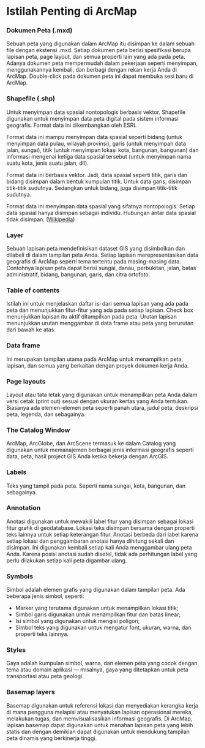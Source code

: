 # Istilah Penting di ArcMap

### Dokumen Peta \(.mxd\)

Sebuah peta yang digunakan dalam ArcMap itu disimpan ke dalam sebuah file dengan ekstensi .mxd. Setiap dokumen peta berisi spesifikasi berupa lapisan peta, page layout, dan semua properti lain yang ada pada peta. Adanya dokumen peta mempermudah dalam pekerjaan seperti menyimpan, menggunakannya kembali, dan berbagi dengan rekan kerja Anda di ArcMap. Double-click pada dokumen peta ini dapat membuka sesi baru di ArcMap.

### Shapefile \(.shp\)

Untuk menyimpan data spasial nontopologis berbasis vektor. Shapefile digunakan untuk menyimpan data peta digital pada sistem informasi geografis. Format data ini dikembangkan oleh ESRI.

Format data ini mampu menyimpan data spasial seperti bidang \(untuk menyimpan data pulau, wilayah provinsi\), garis \(untuk menyimpan data jalan, sungai\), titik \(untuk menyimpan lokasi kota, bangunan, bangunan\) dan informasi mengenai ketiga data spasial tersebut \(untuk menyimpan nama suatu kota, jenis suatu jalan, dll\).

Format data ini berbasis vektor. Jadi, data spasial seperti titik, garis dan bidang disimpan dalam bentuk kumpulan titik. Untuk data garis, disimpan titik-titik sudutnya. Sedangkan untuk bidang, juga disimpan titik-titik sudutnya.

Format data ini menyimpan data spasial yang sifatnya nontopologis. Setiap data spasial hanya disimpan sebagai individu. Hubungan antar data spasial tidak disimpan. \([Wikipedia](https://id.wikipedia.org/wiki/Shapefile)\)

### Layer

Sebuah lapisan peta mendefinisikan dataset GIS yang disimbolkan dan dilabeli di dalam tampilan peta Anda. Setiap lapisan merepresentasikan data geografis di ArcMap seperti tema tertentu pada masing-masing data. Contohnya lapisan peta dapat berisi sungai, danau, perbukitan, jalan, batas administratif, bidang, bangunan, garis, dan citra ortofoto.

### Table of contents

Istilah ini untuk menjelaskan daftar isi dari semua lapisan yang ada pada peta dan menunjukkan fitur-fitur yang ada pada setiap lapisan. Check box menunjukkan lapisan itu aktif ditampilkan pada peta. Urutan lapisan menunjukkan urutan menggambar di data frame atau peta yang berurutan dari bawah ke atas.

### Data frame

Ini merupakan tampilan utama pada ArcMap untuk menampilkan peta, lapisan, dan semua yang berkaitan dengan proyek dokumen kerja Anda.

### Page layouts

Layout atau tata letak yang digunakan untuk menampilkan peta Anda dalam versi cetak \(print out\) sesuai dengan ukuran kertas yang Anda tentukan. Biasanya ada elemen-elemen peta seperti panah utara, judul peta, deskripsi peta, legenda, dan sebagainya.

### The Catalog Window

ArcMap, ArcGlobe, dan ArcScene termasuk ke dalam Catalog yang digunakan untuk memanajemen berbagai jenis informasi geografis seperti data, peta, hasil project GIS Anda ketika bekerja dengan ArcGIS.

### Labels

Teks yang tampil pada peta. Seperti nama sungai, kota, bangunan, dan sebagainya.

### Annotation

Anotasi digunakan untuk mewakili label fitur yang disimpan sebagai lokasi fitur grafik di geodatabase. Lokasi teks disimpan bersama dengan properti teks lainnya untuk setiap keterangan fitur. Anotasi berbeda dari label karena setiap lokasi dan penggambaran anotasi hanya dihitung sekali dan disimpan. Ini digunakan kembali setiap kali Anda menggambar ulang peta Anda. Karena posisi anotasi sudah disetel, tidak ada perhitungan label yang perlu dilakukan setiap kali peta digambar ulang.

### Symbols

Simbol adalah elemen grafis yang digunakan dalam tampilan peta. Ada beberapa jenis simbol, seperti: 

* Marker yang terutama digunakan untuk menampilkan lokasi titik;
* Simbol garis digunakan untuk menampilkan fitur dan batas linear;
* Isi simbol yang digunakan untuk mengisi poligon;
* Simbol teks yang digunakan untuk mengatur font, ukuran, warna, dan properti teks lainnya.

### Styles

Gaya adalah kumpulan simbol, warna, dan elemen peta yang cocok dengan tema atau domain aplikasi — misalnya, gaya yang ditetapkan untuk peta transportasi atau peta geologi.

### Basemap layers

Basemap digunakan untuk referensi lokasi dan menyediakan kerangka kerja di mana pengguna melapisi atau menyatukan lapisan operasional mereka, melakukan tugas, dan memvisualisasikan informasi geografis. Di ArcMap, lapisan basemap dapat digunakan untuk menahan lapisan peta yang lebih statis dan dengan demikian dapat digunakan untuk mendukung tampilan peta dinamis yang berkinerja tinggi.

